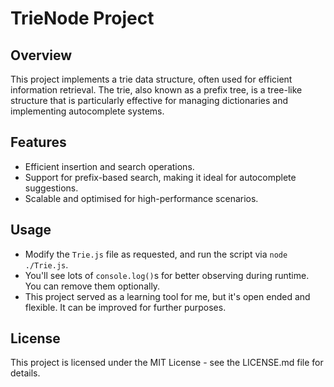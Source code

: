 # TrieNode Project

## Overview
This project implements a trie data structure, often used for efficient information retrieval. The trie, also known as a prefix tree, is a tree-like structure that is particularly effective for managing dictionaries and implementing autocomplete systems.

## Features
- Efficient insertion and search operations.
- Support for prefix-based search, making it ideal for autocomplete suggestions.
- Scalable and optimised for high-performance scenarios.

## Usage
- Modify the `Trie.js` file as requested, and run the script via `node ./Trie.js`. 
- You'll see lots of `console.log()`s for better observing during runtime. You can remove them optionally.
- This project served as a learning tool for me, but it's open ended and flexible. It can be improved for further purposes.

## License
This project is licensed under the MIT License - see the LICENSE.md file for details.
